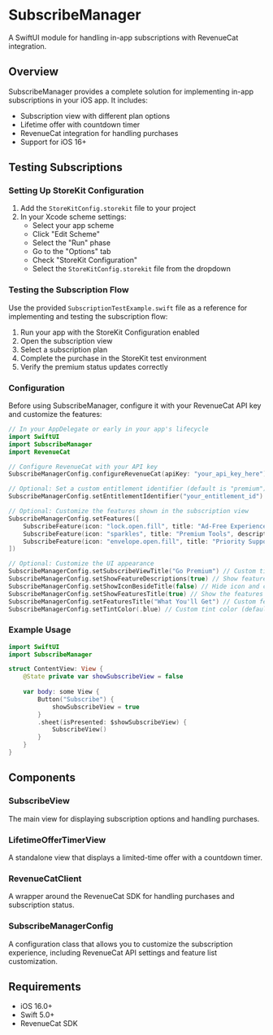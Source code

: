 # SubscribeManager

A SwiftUI module for handling in-app subscriptions with RevenueCat integration.

## Overview

SubscribeManager provides a complete solution for implementing in-app subscriptions in your iOS app. It includes:

- Subscription view with different plan options
- Lifetime offer with countdown timer
- RevenueCat integration for handling purchases
- Support for iOS 16+

## Testing Subscriptions

### Setting Up StoreKit Configuration

1. Add the `StoreKitConfig.storekit` file to your project
2. In your Xcode scheme settings:
   - Select your app scheme
   - Click "Edit Scheme"
   - Select the "Run" phase
   - Go to the "Options" tab
   - Check "StoreKit Configuration"
   - Select the `StoreKitConfig.storekit` file from the dropdown

### Testing the Subscription Flow

Use the provided `SubscriptionTestExample.swift` file as a reference for implementing and testing the subscription flow:

1. Run your app with the StoreKit Configuration enabled
2. Open the subscription view
3. Select a subscription plan
4. Complete the purchase in the StoreKit test environment
5. Verify the premium status updates correctly

### Configuration

Before using SubscribeManager, configure it with your RevenueCat API key and customize the features:

```swift
// In your AppDelegate or early in your app's lifecycle
import SwiftUI
import SubscribeManager
import RevenueCat

// Configure RevenueCat with your API key
SubscribeManagerConfig.configureRevenueCat(apiKey: "your_api_key_here")

// Optional: Set a custom entitlement identifier (default is "premium")
SubscribeManagerConfig.setEntitlementIdentifier("your_entitlement_id")

// Optional: Customize the features shown in the subscription view
SubscribeManagerConfig.setFeatures([
    SubscribeFeature(icon: "lock.open.fill", title: "Ad-Free Experience", description: "No ads, no interruptions"),
    SubscribeFeature(icon: "sparkles", title: "Premium Tools", description: "Access to all premium tools"),
    SubscribeFeature(icon: "envelope.open.fill", title: "Priority Support", description: "Get help when you need it")
])

// Optional: Customize the UI appearance
SubscribeManagerConfig.setSubscribeViewTitle("Go Premium") // Custom title for the view
SubscribeManagerConfig.setShowFeatureDescriptions(true) // Show feature descriptions
SubscribeManagerConfig.setShowIconBesideTitle(false) // Hide icon and center the title
SubscribeManagerConfig.setShowFeaturesTitle(true) // Show the features section title
SubscribeManagerConfig.setFeaturesTitle("What You'll Get") // Custom features section title
SubscribeManagerConfig.setTintColor(.blue) // Custom tint color (default is .black)
```

### Example Usage

```swift
import SwiftUI
import SubscribeManager

struct ContentView: View {
    @State private var showSubscribeView = false
    
    var body: some View {
        Button("Subscribe") {
            showSubscribeView = true
        }
        .sheet(isPresented: $showSubscribeView) {
            SubscribeView()
        }
    }
}
```

## Components

### SubscribeView

The main view for displaying subscription options and handling purchases.

### LifetimeOfferTimerView

A standalone view that displays a limited-time offer with a countdown timer.

### RevenueCatClient

A wrapper around the RevenueCat SDK for handling purchases and subscription status.

### SubscribeManagerConfig

A configuration class that allows you to customize the subscription experience, including RevenueCat API settings and feature list customization.

## Requirements

- iOS 16.0+
- Swift 5.0+
- RevenueCat SDK
